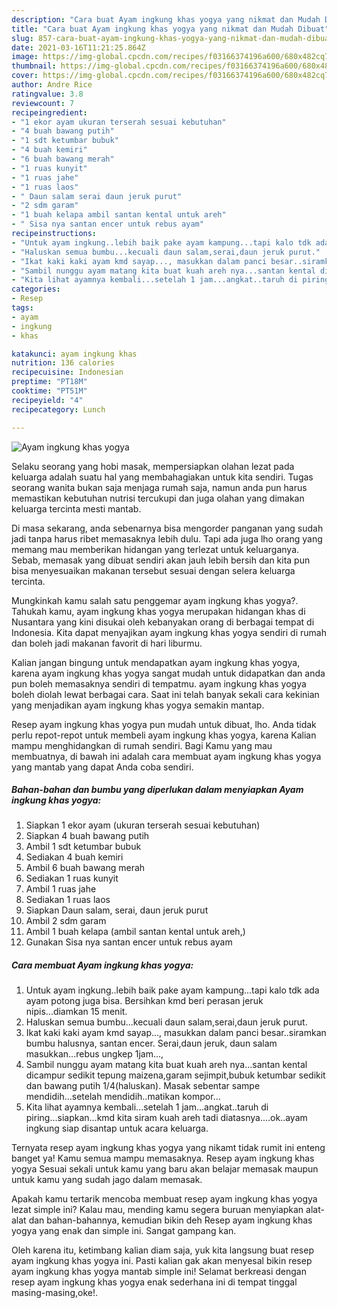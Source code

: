 ```yaml
---
description: "Cara buat Ayam ingkung khas yogya yang nikmat dan Mudah Dibuat"
title: "Cara buat Ayam ingkung khas yogya yang nikmat dan Mudah Dibuat"
slug: 857-cara-buat-ayam-ingkung-khas-yogya-yang-nikmat-dan-mudah-dibuat
date: 2021-03-16T11:21:25.864Z
image: https://img-global.cpcdn.com/recipes/f03166374196a600/680x482cq70/ayam-ingkung-khas-yogya-foto-resep-utama.jpg
thumbnail: https://img-global.cpcdn.com/recipes/f03166374196a600/680x482cq70/ayam-ingkung-khas-yogya-foto-resep-utama.jpg
cover: https://img-global.cpcdn.com/recipes/f03166374196a600/680x482cq70/ayam-ingkung-khas-yogya-foto-resep-utama.jpg
author: Andre Rice
ratingvalue: 3.8
reviewcount: 7
recipeingredient:
- "1 ekor ayam ukuran terserah sesuai kebutuhan"
- "4 buah bawang putih"
- "1 sdt ketumbar bubuk"
- "4 buah kemiri"
- "6 buah bawang merah"
- "1 ruas kunyit"
- "1 ruas jahe"
- "1 ruas laos"
- " Daun salam serai daun jeruk purut"
- "2 sdm garam"
- "1 buah kelapa ambil santan kental untuk areh"
- " Sisa nya santan encer untuk rebus ayam"
recipeinstructions:
- "Untuk ayam ingkung..lebih baik pake ayam kampung...tapi kalo tdk ada ayam potong juga bisa. Bersihkan kmd beri perasan jeruk nipis...diamkan 15 menit."
- "Haluskan semua bumbu...kecuali daun salam,serai,daun jeruk purut."
- "Ikat kaki kaki ayam kmd sayap..., masukkan dalam panci besar..siramkan bumbu halusnya, santan encer. Serai,daun jeruk, daun salam masukkan...rebus ungkep 1jam...,"
- "Sambil nunggu ayam matang kita buat kuah areh nya...santan kental dicampur sedikit tepung maizena,garam sejimpit,bubuk ketumbar sedikit dan bawang putih 1/4(haluskan). Masak sebentar sampe mendidih...setelah mendidih..matikan kompor..."
- "Kita lihat ayamnya kembali...setelah 1 jam...angkat..taruh di piring...siapkan...kmd kita siram kuah areh tadi diatasnya....ok..ayam ingkung siap disantap untuk acara keluarga."
categories:
- Resep
tags:
- ayam
- ingkung
- khas

katakunci: ayam ingkung khas 
nutrition: 136 calories
recipecuisine: Indonesian
preptime: "PT18M"
cooktime: "PT51M"
recipeyield: "4"
recipecategory: Lunch

---
```



![Ayam ingkung khas yogya](https://img-global.cpcdn.com/recipes/f03166374196a600/680x482cq70/ayam-ingkung-khas-yogya-foto-resep-utama.jpg)

Selaku seorang yang hobi masak, mempersiapkan olahan lezat pada keluarga adalah suatu hal yang membahagiakan untuk kita sendiri. Tugas seorang  wanita bukan saja menjaga rumah saja, namun anda pun harus memastikan kebutuhan nutrisi tercukupi dan juga olahan yang dimakan keluarga tercinta mesti mantab.

Di masa  sekarang, anda sebenarnya bisa mengorder panganan yang sudah jadi tanpa harus ribet memasaknya lebih dulu. Tapi ada juga lho orang yang memang mau memberikan hidangan yang terlezat untuk keluarganya. Sebab, memasak yang dibuat sendiri akan jauh lebih bersih dan kita pun bisa menyesuaikan makanan tersebut sesuai dengan selera keluarga tercinta. 



Mungkinkah kamu salah satu penggemar ayam ingkung khas yogya?. Tahukah kamu, ayam ingkung khas yogya merupakan hidangan khas di Nusantara yang kini disukai oleh kebanyakan orang di berbagai tempat di Indonesia. Kita dapat menyajikan ayam ingkung khas yogya sendiri di rumah dan boleh jadi makanan favorit di hari liburmu.

Kalian jangan bingung untuk mendapatkan ayam ingkung khas yogya, karena ayam ingkung khas yogya sangat mudah untuk didapatkan dan anda pun boleh memasaknya sendiri di tempatmu. ayam ingkung khas yogya boleh diolah lewat berbagai cara. Saat ini telah banyak sekali cara kekinian yang menjadikan ayam ingkung khas yogya semakin mantap.

Resep ayam ingkung khas yogya pun mudah untuk dibuat, lho. Anda tidak perlu repot-repot untuk membeli ayam ingkung khas yogya, karena Kalian mampu menghidangkan di rumah sendiri. Bagi Kamu yang mau membuatnya, di bawah ini adalah cara membuat ayam ingkung khas yogya yang mantab yang dapat Anda coba sendiri.

<!--inarticleads1-->

##### Bahan-bahan dan bumbu yang diperlukan dalam menyiapkan Ayam ingkung khas yogya:

1. Siapkan 1 ekor ayam (ukuran terserah sesuai kebutuhan)
1. Siapkan 4 buah bawang putih
1. Ambil 1 sdt ketumbar bubuk
1. Sediakan 4 buah kemiri
1. Ambil 6 buah bawang merah
1. Sediakan 1 ruas kunyit
1. Ambil 1 ruas jahe
1. Sediakan 1 ruas laos
1. Siapkan  Daun salam, serai, daun jeruk purut
1. Ambil 2 sdm garam
1. Ambil 1 buah kelapa (ambil santan kental untuk areh,)
1. Gunakan  Sisa nya santan encer untuk rebus ayam




<!--inarticleads2-->

##### Cara membuat Ayam ingkung khas yogya:

1. Untuk ayam ingkung..lebih baik pake ayam kampung...tapi kalo tdk ada ayam potong juga bisa. Bersihkan kmd beri perasan jeruk nipis...diamkan 15 menit.
1. Haluskan semua bumbu...kecuali daun salam,serai,daun jeruk purut.
1. Ikat kaki kaki ayam kmd sayap..., masukkan dalam panci besar..siramkan bumbu halusnya, santan encer. Serai,daun jeruk, daun salam masukkan...rebus ungkep 1jam...,
1. Sambil nunggu ayam matang kita buat kuah areh nya...santan kental dicampur sedikit tepung maizena,garam sejimpit,bubuk ketumbar sedikit dan bawang putih 1/4(haluskan). Masak sebentar sampe mendidih...setelah mendidih..matikan kompor...
1. Kita lihat ayamnya kembali...setelah 1 jam...angkat..taruh di piring...siapkan...kmd kita siram kuah areh tadi diatasnya....ok..ayam ingkung siap disantap untuk acara keluarga.




Ternyata resep ayam ingkung khas yogya yang nikamt tidak rumit ini enteng banget ya! Kamu semua mampu memasaknya. Resep ayam ingkung khas yogya Sesuai sekali untuk kamu yang baru akan belajar memasak maupun untuk kamu yang sudah jago dalam memasak.

Apakah kamu tertarik mencoba membuat resep ayam ingkung khas yogya lezat simple ini? Kalau mau, mending kamu segera buruan menyiapkan alat-alat dan bahan-bahannya, kemudian bikin deh Resep ayam ingkung khas yogya yang enak dan simple ini. Sangat gampang kan. 

Oleh karena itu, ketimbang kalian diam saja, yuk kita langsung buat resep ayam ingkung khas yogya ini. Pasti kalian gak akan menyesal bikin resep ayam ingkung khas yogya mantab simple ini! Selamat berkreasi dengan resep ayam ingkung khas yogya enak sederhana ini di tempat tinggal masing-masing,oke!.

